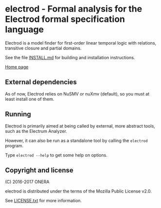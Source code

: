 # electrod - Formal analysis for the Electrod formal specification language

Electrod is a model finder for first-order linear temporal logic with
relations, transitive closure and partial domains.

See the file [INSTALL.md](INSTALL.md) for building and installation instructions.

[Home page](https://forge.onera.fr/projects/electrod)

## External dependencies

As of now, Electrod relies on NuSMV or nuXmv (default), so you must at least
install one of them.

## Running

Electrod is primarily aimed at being called by external, more abstract
tools, such as the Electrum Analyzer.

However, it can also be run as a standalone tool by calling the
`electrod` program.

Type `electrod --help` to get some help on options.


## Copyright and license

(C) 2016-2017 ONERA

electrod is distributed under the terms of the Mozilla Public License v2.0.

See [LICENSE.txt](LICENSE.txt) for more information.
